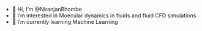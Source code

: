 - 👋 Hi, I’m @NiranjanBhombe
- 👀 I’m interested in Moecular dynamics in fluids and fluid CFD simulations 
- 🌱 I’m currently learning Machine Learning

<!---
NiranjanBhombe/NiranjanBhombe is a ✨ special ✨ repository because its `README.md` (this file) appears on your GitHub profile.
You can click the Preview link to take a look at your changes.
--->
